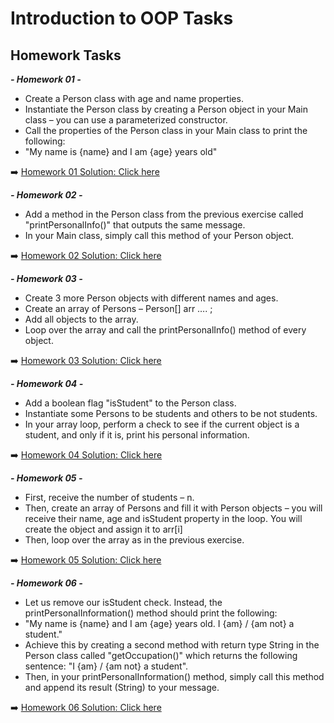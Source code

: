 # Introduction to OOP  Tasks

## Homework Tasks

***- Homework 01 -***<br> 
- Create a Person class with age and name properties.
- Instantiate the Person class by creating a Person object in your Main class – you can use a parameterized constructor.
- Call the properties of the Person class in your Main class to print the following:
- "My name is {name} and I am {age} years old"

➡️ [Homework 01 Solution: Click here](/Lesson10-OOP-Introduction/src/homework01/Main.java)<br>

***- Homework 02 -***<br> 
- Add a method in the Person class from the previous exercise called "printPersonalInfo()" that outputs the same message.
- In your Main class, simply call this method of your Person object.

➡️ [Homework 02 Solution: Click here](/Lesson10-OOP-Introduction/src/homework02/Main.java)<br>

***- Homework 03 -***<br> 
- Create 3 more Person objects with different names and ages.
- Create an array of Persons – Person[] arr …. ;
- Add all objects to the array.
- Loop over the array and call the printPersonalInfo() method of every object.

➡️ [Homework 03 Solution: Click here](/Lesson10-OOP-Introduction/src/homework03/Main.java)<br>

***- Homework 04 -***<br> 
- Add a boolean flag "isStudent" to the Person class.
- Instantiate some Persons to be students and others to be not students.
- In your array loop, perform a check to see if the current object is a student, and only if it is, print his personal information.

➡️ [Homework 04 Solution: Click here](/Lesson10-OOP-Introduction/src/homework04/Main.java)<br>

***- Homework 05 -***<br> 
- First, receive the number of students – n.
- Then, create an array of Persons and fill it with Person objects – you will receive their name, age and isStudent property in the loop. You will create the object and assign it to arr[i]
- Then, loop over the array as in the previous exercise.

➡️ [Homework 05 Solution: Click here](/Lesson10-OOP-Introduction/src/homework05/Main.java)<br>

***- Homework 06 -***<br> 
- Let us remove our isStudent check. Instead, the printPersonalInformation() method should print the following:
- "My name is {name} and I am {age} years old. I {am} / {am not} a student."
- Achieve this by creating a second method with return type String in the Person class called "getOccupation()" which returns the following sentence: "I {am} / {am not} a student".
- Then, in your printPersonalInformation() method, simply call this method and append its result (String) to your message.

➡️ [Homework 06 Solution: Click here](/Lesson10-OOP-Introduction/src/homework06/Main.java)<br>
